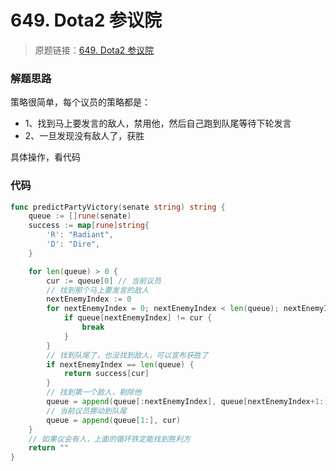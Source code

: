 # 649. Dota2 参议院
> 原题链接：[649. Dota2 参议院](https://leetcode-cn.com/problems/dota2-senate/)

### 解题思路
策略很简单，每个议员的策略都是：

* 1、找到马上要发言的敌人，禁用他，然后自己跑到队尾等待下轮发言
* 2、一旦发现没有敌人了，获胜

具体操作，看代码
### 代码

```go
func predictPartyVictory(senate string) string {
	queue := []rune(senate)
	success := map[rune]string{
		'R': "Radiant",
		'D': "Dire",
	}

	for len(queue) > 0 {
		cur := queue[0] // 当前议员
		// 找到那个马上要发言的敌人
		nextEnemyIndex := 0
		for nextEnemyIndex = 0; nextEnemyIndex < len(queue); nextEnemyIndex++ {
			if queue[nextEnemyIndex] != cur {
				break
			}
		}
		// 找到队尾了，也没找到敌人，可以宣布获胜了
		if nextEnemyIndex == len(queue) {
			return success[cur]
		}
		// 找到第一个敌人，剔除他
		queue = append(queue[:nextEnemyIndex], queue[nextEnemyIndex+1:]...)
		// 当前议员挪动到队尾
		queue = append(queue[1:], cur)
	}
	// 如果议会有人，上面的循环铁定能找到胜利方
	return ""
}
```
